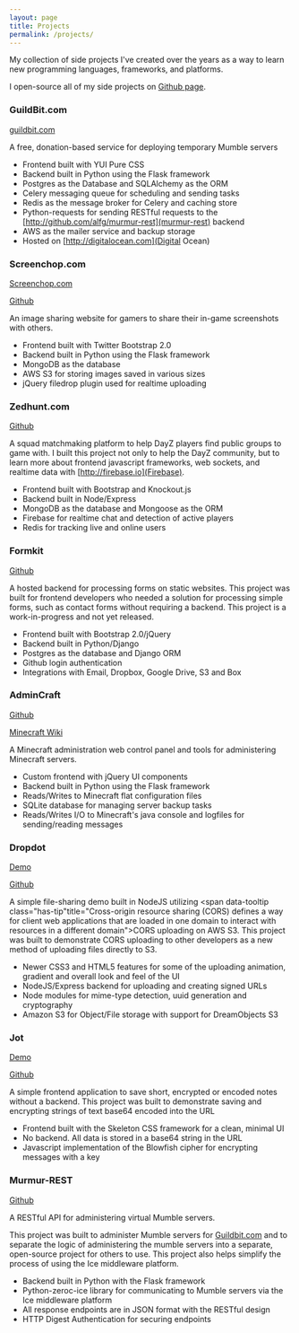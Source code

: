 ```yaml
---
layout: page
title: Projects
permalink: /projects/
---
```


My collection of side projects I've created over the years as a way to learn new programming languages,
frameworks, and platforms.

I open-source all of my side projects on [Github page](https://github.com/alfg).

### GuildBit.com
[guildbit.com](http://guildbit.com)

A free, donation-based service for deploying temporary
<span data-tooltip class="has-tip" title="Mumble is an open source, low-latency, high quality voice chat
software primarily intended for use while gaming.">Mumble servers</span>

* Frontend built with YUI Pure CSS
* Backend built in Python using the Flask framework
* Postgres as the Database and SQLAlchemy as the ORM
* Celery messaging queue for scheduling and sending tasks
* Redis as the message broker for Celery and caching store
* Python-requests for sending RESTful requests to the [http://github.com/alfg/murmur-rest](murmur-rest) backend
* AWS as the mailer service and backup storage</li>
* Hosted on [http://digitalocean.com](Digital Ocean)

### Screenchop.com
[Screenchop.com](http://screenchop.com)

[Github](http://github.com/alfg/screenchop)

An image sharing website for gamers to share their in-game screenshots with others.
* Frontend built with Twitter Bootstrap 2.0
* Backend built in Python using the Flask framework
* MongoDB as the database
* AWS S3 for storing images saved in various sizes
* jQuery filedrop plugin used for realtime uploading

### Zedhunt.com
[Github](http://github.com/alfg/zedhunt)

A squad matchmaking platform to help DayZ players find public groups to game with.
I built this project not only to help the DayZ community, but to learn more about frontend javascript frameworks,
web sockets, and realtime data with [http://firebase.io](Firebase).
* Frontend built with Bootstrap and Knockout.js
* Backend built in Node/Express
* MongoDB as the database and Mongoose as the ORM
* Firebase for realtime chat and detection of active players
* Redis for tracking live and online users

### Formkit
[Github](http://github.com/alfg/formkit)

A hosted backend for processing forms on static websites.
This project was built for frontend developers who needed a solution for processing simple forms, such as
contact forms without requiring a backend.
This project is a work-in-progress and not yet released.

* Frontend built with Bootstrap 2.0/jQuery
* Backend built in Python/Django
* Postgres as the database and Django ORM
* Github login authentication
* Integrations with Email, Dropbox, Google Drive, S3 and Box

### AdminCraft
[Github](http://github.com/alfg/admincraft)

[Minecraft Wiki](http://minecraft.gamepedia.com/Programs_and_editors/Server_wrappers#AdminCraft)

A Minecraft administration web control panel and tools for administering Minecraft servers.

* Custom frontend with jQuery UI components
* Backend built in Python using the Flask framework
* Reads/Writes to Minecraft flat configuration files
* SQLite database for managing server backup tasks
* Reads/Writes I/O to Minecraft's java console and logfiles for sending/reading messages

### Dropdot
[Demo](http://dropdot.alfg.co)

[Github](http://github.com/alfg/dropdot)

A simple file-sharing demo built in NodeJS utilizing
<span data-tooltip class="has-tip"title="Cross-origin resource sharing (CORS) defines a way for client web
applications that are loaded in one domain to interact with resources in a different domain">CORS</span>
uploading on AWS S3. This project was built to demonstrate CORS uploading to other developers as a new
method of uploading files directly to S3.

* Newer CSS3 and HTML5 features for some of the uploading animation, gradient and overall look and feel of the UI
* NodeJS/Express backend for uploading and creating signed URLs
* Node modules for mime-type detection, uuid generation and cryptography
* Amazon S3 for Object/File storage with support for DreamObjects S3

### Jot
[Demo](http://alfg.co/jot/)

[Github](http://github.com/alfg/jot)

A simple frontend application to save short, encrypted or encoded notes without a backend.
This project was built to demonstrate saving and encrypting strings of text base64 encoded into the URL

* Frontend built with the Skeleton CSS framework for a clean, minimal UI
* No backend. All data is stored in a base64 string in the URL
* Javascript implementation of the Blowfish cipher for encrypting messages with a key

### Murmur-REST
[Github](http://github.com/alfg/murmur-rest)

A <span title="Representational state transfer (REST) is an architectural style consisting of a coordinated
set of architectural constraints applied to components, connectors, and data elements, within a distributed
hypermedia system">RESTful</span> API for administering virtual Mumble servers.

This project was built to administer Mumble servers for <a href="http://guildbit.com">Guildbit.com</a> and to separate the logic of administering
the mumble servers into a separate, open-source project for others to use. This project also helps simplify the process
of using the Ice middleware platform.

* Backend built in Python with the Flask framework
* Python-zeroc-ice library for communicating to Mumble servers via the Ice middleware platform
* All response endpoints are in JSON format with the RESTful design
* HTTP Digest Authentication for securing endpoints
